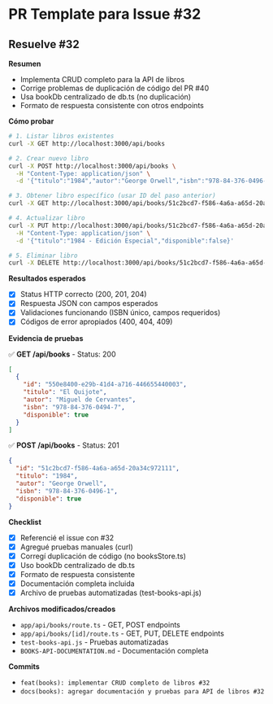 # PR Template para Issue #32

## Resuelve #32

**Resumen**
- Implementa CRUD completo para la API de libros
- Corrige problemas de duplicación de código del PR #40
- Usa bookDb centralizado de db.ts (no duplicación)
- Formato de respuesta consistente con otros endpoints

**Cómo probar**

```bash
# 1. Listar libros existentes
curl -X GET http://localhost:3000/api/books

# 2. Crear nuevo libro
curl -X POST http://localhost:3000/api/books \
  -H "Content-Type: application/json" \
  -d '{"titulo":"1984","autor":"George Orwell","isbn":"978-84-376-0496-1"}'

# 3. Obtener libro específico (usar ID del paso anterior)
curl -X GET http://localhost:3000/api/books/51c2bcd7-f586-4a6a-a65d-20a34c972111

# 4. Actualizar libro
curl -X PUT http://localhost:3000/api/books/51c2bcd7-f586-4a6a-a65d-20a34c972111 \
  -H "Content-Type: application/json" \
  -d '{"titulo":"1984 - Edición Especial","disponible":false}'

# 5. Eliminar libro
curl -X DELETE http://localhost:3000/api/books/51c2bcd7-f586-4a6a-a65d-20a34c972111
```

**Resultados esperados**
- [x] Status HTTP correcto (200, 201, 204)
- [x] Respuesta JSON con campos esperados
- [x] Validaciones funcionando (ISBN único, campos requeridos)
- [x] Códigos de error apropiados (400, 404, 409)

**Evidencia de pruebas**

✅ **GET /api/books** - Status: 200
```json
[
  {
    "id": "550e8400-e29b-41d4-a716-446655440003",
    "titulo": "El Quijote",
    "autor": "Miguel de Cervantes",
    "isbn": "978-84-376-0494-7",
    "disponible": true
  }
]
```

✅ **POST /api/books** - Status: 201
```json
{
  "id": "51c2bcd7-f586-4a6a-a65d-20a34c972111",
  "titulo": "1984",
  "autor": "George Orwell",
  "isbn": "978-84-376-0496-1",
  "disponible": true
}
```

**Checklist**
- [x] Referencié el issue con #32
- [x] Agregué pruebas manuales (curl)
- [x] Corregí duplicación de código (no booksStore.ts)
- [x] Uso bookDb centralizado de db.ts
- [x] Formato de respuesta consistente
- [x] Documentación completa incluida
- [x] Archivo de pruebas automatizadas (test-books-api.js)

**Archivos modificados/creados**
- `app/api/books/route.ts` - GET, POST endpoints
- `app/api/books/[id]/route.ts` - GET, PUT, DELETE endpoints  
- `test-books-api.js` - Pruebas automatizadas
- `BOOKS-API-DOCUMENTATION.md` - Documentación completa

**Commits**
- `feat(books): implementar CRUD completo de libros #32`
- `docs(books): agregar documentación y pruebas para API de libros #32`

